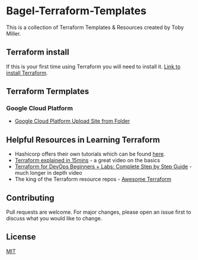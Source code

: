 # Bagel-Terraform-Templates
This is a collection of Terraform Templates & Resources created by Toby Miller.

## Terraform install
If this is your first time using Terraform you will need to install it. [Link to install Terraform](https://learn.hashicorp.com/tutorials/terraform/install-cli). 

## Terraform Termplates
### Google Cloud Platform
- [Google Cloud Platform Upload Site from Folder](https://github.com/BagelHole/Bagel-Terraform-Templates/tree/main/Bagel-Terraform-GCP-UploadSiteFromFolder)

## Helpful Resources in Learning Terraform
- Hashicorp offers their own tutorials which can be found [here](https://learn.hashicorp.com/terraform).
- [Terraform explained in 15mins](https://www.youtube.com/watch?v=l5k1ai_GBDE) - a great video on the basics
- [Terraform for DevOps Beginners + Labs: Complete Step by Step Guide](https://www.youtube.com/watch?v=YcJ9IeukJL8) - much longer in depth video
- The king of the Terraform resource repos - [Awesome Terraform](https://github.com/shuaibiyy/awesome-terraform)


## Contributing
Pull requests are welcome. For major changes, please open an issue first to discuss what you would like to change.

## License
[MIT](https://choosealicense.com/licenses/mit/)
